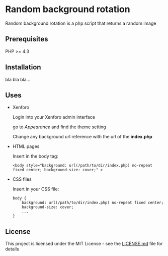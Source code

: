 # Random background rotation
Random background rotation is a php script that returns a random image

## Prerequisites
PHP >= 4.3

## Installation
bla bla bla...


## Uses
- Xenforo

  Login into your Xenforo admin interface
  
  go to *Appearance* and find the theme setting
  
  Change any background url reference with the url of the **index.php**

- HTML pages
  
  Insert in the body tag:
  ```
  <body style="background: url(/path/to/dir/index.php) no-repeat fixed center; background-size: cover;" >
  ```
  
- CSS files
  
  Insert in your CSS file:
  ```
  body {
      background: url(/path/to/dir/index.php) no-repeat fixed center;
      background-size: cover;
      ...
  }
  ```


## License

This project is licensed under the MIT License - see the [LICENSE.md](LICENSE.md) file for details
